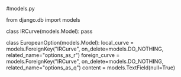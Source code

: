 #models.py


from django.db import models

class IRCurve(models.Model):
    pass

class EuropeanOption(models.Model):
    local_curve = models.ForeignKey("IRCurve", on_delete=models.DO_NOTHING, related_name="options_as_r")
    foreign_curve = models.ForeignKey("IRCurve", on_delete=models.DO_NOTHING, related_name="options_as_q")
    content = models.TextField(null=True)
